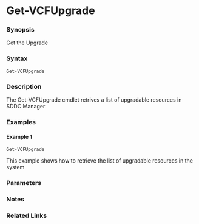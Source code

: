 # Get-VCFUpgrade

### Synopsis
Get the Upgrade

### Syntax
```
Get-VCFUpgrade
```

### Description
The Get-VCFUpgrade cmdlet retrives a list of upgradable resources in SDDC Manager

### Examples
#### Example 1
```
Get-VCFUpgrade
```
This example shows how to retrieve the list of upgradable resources in the system

### Parameters

### Notes

### Related Links

